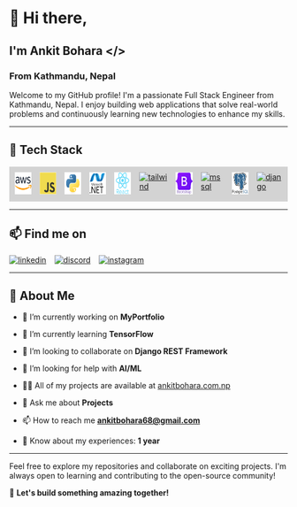# 👋 Hi there,

## I'm Ankit Bohara </>

### From Kathmandu, Nepal

Welcome to my GitHub profile! I'm a passionate Full Stack Engineer from Kathmandu, Nepal. I enjoy building web applications that solve real-world problems and continuously learning new technologies to enhance my skills.

---

## 🔧 Tech Stack

<div align="left" style="background-color: lightgray; padding: 10px; display: flex; gap: 15px;">
  <a href="https://aws.amazon.com" target="_blank" rel="noreferrer">
    <img src="https://raw.githubusercontent.com/devicons/devicon/master/icons/amazonwebservices/amazonwebservices-original-wordmark.svg" alt="aws" width="40" height="40"/>
  </a>
  <a href="https://developer.mozilla.org/en-US/docs/Web/JavaScript" target="_blank" rel="noreferrer">
    <img src="https://raw.githubusercontent.com/devicons/devicon/master/icons/javascript/javascript-original.svg" alt="javascript" width="40" height="40"/>
  </a>
  <a href="https://www.python.org" target="_blank" rel="noreferrer">
    <img src="https://raw.githubusercontent.com/devicons/devicon/master/icons/python/python-original.svg" alt="python" width="40" height="40"/>
  </a>
  <a href="https://dotnet.microsoft.com/" target="_blank" rel="noreferrer">
    <img src="https://raw.githubusercontent.com/devicons/devicon/master/icons/dot-net/dot-net-original-wordmark.svg" alt="dotnet" width="40" height="40"/>
  </a>
  <a href="https://reactjs.org/" target="_blank" rel="noreferrer">
    <img src="https://raw.githubusercontent.com/devicons/devicon/master/icons/react/react-original-wordmark.svg" alt="react" width="40" height="40"/>
  </a>
  <a href="https://tailwindcss.com/" target="_blank" rel="noreferrer">
    <img src="https://www.vectorlogo.zone/logos/tailwindcss/tailwindcss-icon.svg" alt="tailwind" width="40" height="40"/>
  </a>
  <a href="https://getbootstrap.com/" target="_blank" rel="noreferrer">
    <img src="https://raw.githubusercontent.com/devicons/devicon/master/icons/bootstrap/bootstrap-original-wordmark.svg" alt="bootstrap" width="40" height="40"/>
  </a>
  <a href="https://www.microsoft.com/en-us/sql-server" target="_blank" rel="noreferrer">
    <img src="https://www.svgrepo.com/show/303229/microsoft-sql-server-logo.svg" alt="mssql" width="40" height="40"/>
  </a>
  <a href="https://www.postgresql.org/" target="_blank" rel="noreferrer">
    <img src="https://raw.githubusercontent.com/devicons/devicon/master/icons/postgresql/postgresql-original-wordmark.svg" alt="postgresql" width="40" height="40"/>
  </a>
  <a href="https://www.djangoproject.com/" target="_blank" rel="noreferrer">
    <img src="https://cdn.worldvectorlogo.com/logos/django.svg" alt="django" width="40" height="40"/>
  </a>
</div>

---

## 📫 Find me on

<div align="left" style="display: flex; gap: 15px;">
  <a href="https://www.linkedin.com/in/ankit-bohara-2a5833250/" target="_blank" rel="noreferrer">
    <img src="https://www.svgrepo.com/show/448234/linkedin.svg" alt="linkedin" width="40" height="40"/>
  </a>
  <a href="https://discord.com" target="_blank" rel="noreferrer">
    <img src="https://www.svgrepo.com/show/353655/discord-icon.svg" alt="discord" width="40" height="40"/>
  </a>
  <a href="https://www.instagram.com" target="_blank" rel="noreferrer">
    <img src="https://www.svgrepo.com/show/111199/instagram.svg" alt="instagram" width="40" height="40"/>
  </a>
 
</div>

---

## 🚀 About Me

- 🔭 I’m currently working on **MyPortfolio**

- 🌱 I’m currently learning **TensorFlow**

- 👯 I’m looking to collaborate on **Django REST Framework**

- 🤝 I’m looking for help with **AI/ML**

- 👨‍💻 All of my projects are available at [ankitbohara.com.np](https://ankitbohara.com.np)

- 💬 Ask me about **Projects**

- 📫 How to reach me **ankitbohara68@gmail.com**

- 📄 Know about my experiences: **1 year**

---

Feel free to explore my repositories and collaborate on exciting projects. I'm always open to learning and contributing to the open-source community!

🎯 **Let's build something amazing together!**

